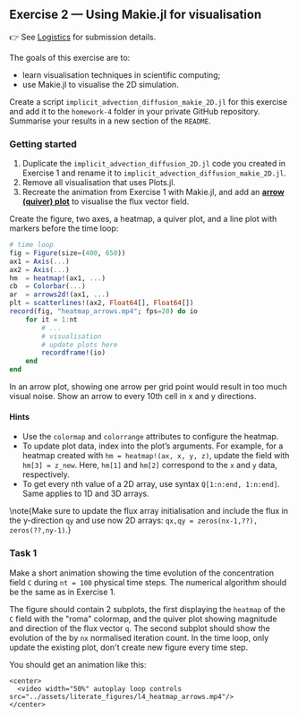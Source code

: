 <!--This file was generated, do not modify it.-->
## Exercise 2 — **Using Makie.jl for visualisation**

👉 See [Logistics](/logistics/#submission) for submission details.

The goals of this exercise are to:

- learn visualisation techniques in scientific computing;
- use Makie.jl to visualise the 2D simulation.

Create a script `implicit_advection_diffusion_makie_2D.jl` for this exercise and add it to the `homework-4` folder in your private GitHub repository. Summarise your results in a new section of the `README`.

### Getting started

1. Duplicate the `implicit_advection_diffusion_2D.jl` code you created in Exercise 1 and rename it to `implicit_advection_diffusion_makie_2D.jl`.
2. Remove all visualisation that uses Plots.jl.
3. Recreate the animation from Exercise 1 with Makie.jl, and add an [**arrow (quiver) plot**](https://docs.makie.org/stable/reference/plots/arrows#arrows) to visualise the flux vector field.

Create the figure, two axes, a heatmap, a quiver plot, and a line plot with markers before the time loop:

```julia
# time loop
fig = Figure(size=(400, 650))
ax1 = Axis(...)
ax2 = Axis(...)
hm  = heatmap!(ax1, ...)
cb  = Colorbar(...)
ar  = arrows2d!(ax1, ...)
plt = scatterlines!(ax2, Float64[], Float64[])
record(fig, "heatmap_arrows.mp4"; fps=20) do io
    for it = 1:nt
        # ...
        # visualisation
        # update plots here
        recordframe!(io)
    end
end

```

In an arrow plot, showing one arrow per grid point would result in too much visual noise.
Show an arrow to every 10th cell in x and y directions.

#### Hints

- Use the `colormap` and `colorrange` attributes to configure the heatmap.
- To update plot data, index into the plot’s arguments.
  For example, for a heatmap created with `hm = heatmap!(ax, x, y, z)`, update the field with
  `hm[3] = z_new`. Here, `hm[1]` and `hm[2]` correspond to the `x` and `y` data, respectively.
- To get every nth value of a 2D array, use syntax `Q[1:n:end, 1:n:end]`. Same applies to 1D and 3D arrays.

\note{Make sure to update the flux array initialisation and include the flux in the y-direction `qy` and use now 2D arrays: `qx,qy = zeros(nx-1,??), zeros(??,ny-1)`.}

### Task 1

Make a short animation showing the time evolution of the concentration field `C` during `nt = 100` physical time steps. The numerical algorithm should be the same as in Exercise 1.

The figure should contain 2 subplots, the first displaying the `heatmap` of the `C` field with the "roma" colormap, and the quiver plot showing magnitude and direction of the flux vector `q`. The second subplot should show the evolution of the by `nx` normalised iteration count.
In the time loop, only update the existing plot, don't create new figure every time step.

You should get an animation like this:

~~~
<center>
  <video width="50%" autoplay loop controls src="../assets/literate_figures/l4_heatmap_arrows.mp4"/>
</center>
~~~


